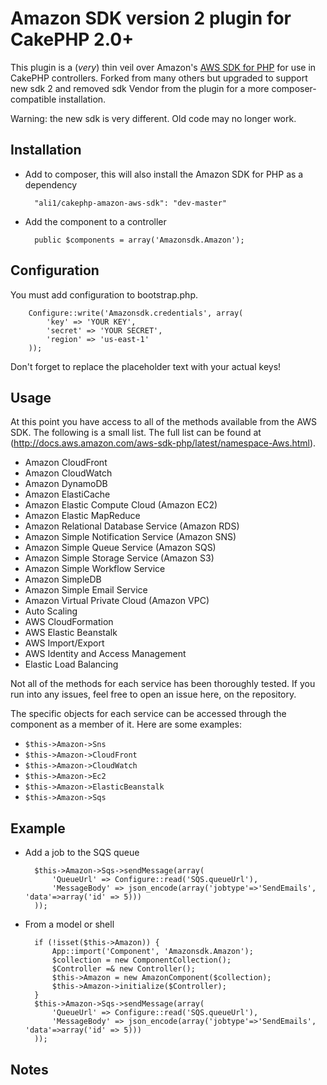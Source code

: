 # Amazon SDK version 2 plugin for CakePHP 2.0+

This plugin is a (*very*) thin veil over Amazon's [AWS SDK for PHP](https://github.com/aws/aws-sdk-php) for use in CakePHP controllers.
Forked from many others but upgraded to support new sdk 2 and removed sdk Vendor from the plugin for a more composer-compatible installation.

Warning: the new sdk is very different. Old code may no longer work.

## Installation

* Add to composer, this will also install the Amazon SDK for PHP as a dependency

        "ali1/cakephp-amazon-aws-sdk": "dev-master"

* Add the component to a controller

		public $components = array('Amazonsdk.Amazon');

## Configuration

You must add configuration to bootstrap.php.

		Configure::write('Amazonsdk.credentials', array(
			'key' => 'YOUR KEY',
			'secret' => 'YOUR SECRET',
			'region' => 'us-east-1'
		));

Don't forget to replace the placeholder text with your actual keys!

## Usage

At this point you have access to all of the methods available from the AWS SDK. The following is a small list. The full list can be found at (http://docs.aws.amazon.com/aws-sdk-php/latest/namespace-Aws.html).

* Amazon CloudFront
* Amazon CloudWatch
* Amazon DynamoDB
* Amazon ElastiCache
* Amazon Elastic Compute Cloud (Amazon EC2)
* Amazon Elastic MapReduce
* Amazon Relational Database Service (Amazon RDS)
* Amazon Simple Notification Service (Amazon SNS)
* Amazon Simple Queue Service (Amazon SQS)
* Amazon Simple Storage Service (Amazon S3)
* Amazon Simple Workflow Service
* Amazon SimpleDB
* Amazon Simple Email Service
* Amazon Virtual Private Cloud (Amazon VPC)
* Auto Scaling
* AWS CloudFormation
* AWS Elastic Beanstalk
* AWS Import/Export
* AWS Identity and Access Management
* Elastic Load Balancing

Not all of the methods for each service has been thoroughly tested. If you run into any issues, feel free to open an issue here, on the repository.

The specific objects for each service can be accessed through the component as a member of it. Here are some examples:

* `$this->Amazon->Sns`
* `$this->Amazon->CloudFront`
* `$this->Amazon->CloudWatch`
* `$this->Amazon->Ec2`
* `$this->Amazon->ElasticBeanstalk`
* `$this->Amazon->Sqs`

## Example

* Add a job to the SQS queue

		$this->Amazon->Sqs->sendMessage(array(
			'QueueUrl' => Configure::read('SQS.queueUrl'),
			'MessageBody' => json_encode(array('jobtype'=>'SendEmails', 'data'=>array('id' => 5)))
		));

* From a model or shell

		if (!isset($this->Amazon)) {
			App::import('Component', 'Amazonsdk.Amazon');
			$collection = new ComponentCollection();
			$Controller =& new Controller();
			$this->Amazon = new AmazonComponent($collection);
			$this->Amazon->initialize($Controller);
		}
		$this->Amazon->Sqs->sendMessage(array(
			'QueueUrl' => Configure::read('SQS.queueUrl'),
			'MessageBody' => json_encode(array('jobtype'=>'SendEmails', 'data'=>array('id' => 5)))
		));


## Notes

